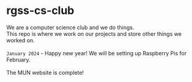 # rgss-cs-club
We are a computer science club and we do things.\
This repo is where we work on our projects and store other things we worked on.\
\
`January 2024` - Happy new year! We will be setting up Raspberry Pis for February.\
\
The MUN website is complete!

